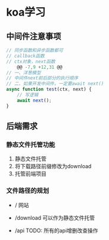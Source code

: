 # koa学习

## 中间件注意事项

```javascript
// 同步函数和异步函数都可
// callback函数
// ctx对象，next函数
	@@ -7,9 +12,31 @@
// 一、洋葱模型
// 中间件next前后部分的执行顺序
// 二、如果开发中间件，一定要await next()
async function test(ctx, next) {
    // 写逻辑
    await next();
}
```

## 后端需求

### 静态文件托管功能

1. 静态文件托管
2. 将下载路径前缀修改为download
3. 托管前端项目

### 文件路径的规划

+ /
网站

+ /download
可以作为静态文件托管

+ /api
TODO: 所有的api增删改查操作